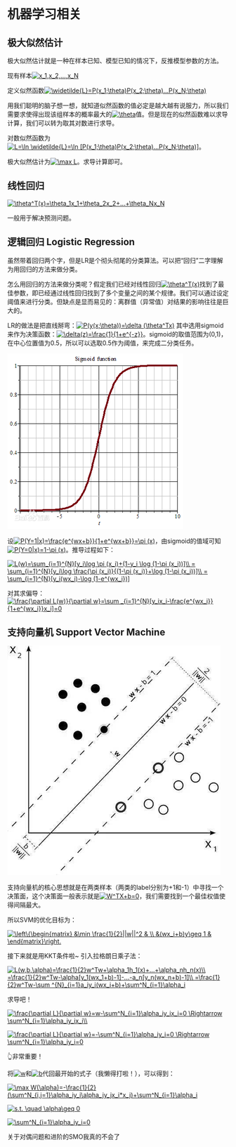 # 机器学习相关

## 极大似然估计
极大似然估计就是一种在样本已知、模型已知的情况下，反推模型参数的方法。

现有样本<a href="https://www.codecogs.com/eqnedit.php?latex=x_1,x_2,...,x_N" target="_blank"><img src="https://latex.codecogs.com/gif.latex?x_1,x_2,...,x_N" title="x_1,x_2,...,x_N" /></a>

定义似然函数<a href="https://www.codecogs.com/eqnedit.php?latex=\widetilde{L}=P(x_1;\theta)P(x_2;\theta)...P(x_N;\theta)" target="_blank"><img src="https://latex.codecogs.com/gif.latex?\widetilde{L}=P(x_1;\theta)P(x_2;\theta)...P(x_N;\theta)" title="\widetilde{L}=P(x_1;\theta)P(x_2;\theta)...P(x_N;\theta)" /></a>

用我们聪明的脑子想一想，就知道似然函数的值必定是越大越有说服力，所以我们需要求使得出现该组样本的概率最大的<a href="https://www.codecogs.com/eqnedit.php?latex=\theta" target="_blank"><img src="https://latex.codecogs.com/gif.latex?\theta" title="\theta" /></a>值。但是现在的似然函数难以求导计算，我们可以转为取其对数进行求导。

对数似然函数为<a href="https://www.codecogs.com/eqnedit.php?latex=L=\ln&space;\widetilde{L}=\ln&space;[P(x_1;\theta)P(x_2;\theta)...P(x_N;\theta)]" target="_blank"><img src="https://latex.codecogs.com/gif.latex?L=\ln&space;\widetilde{L}=\ln&space;[P(x_1;\theta)P(x_2;\theta)...P(x_N;\theta)]" title="L=\ln \widetilde{L}=\ln [P(x_1;\theta)P(x_2;\theta)...P(x_N;\theta)]" /></a>。

极大似然估计为<a href="https://www.codecogs.com/eqnedit.php?latex=\max&space;L" target="_blank"><img src="https://latex.codecogs.com/gif.latex?\max&space;L" title="\max L" /></a>。求导计算即可。

## 线性回归
<a href="https://www.codecogs.com/eqnedit.php?latex=\theta^T(x)=\theta_1x_1&plus;\theta_2x_2&plus;...&plus;\theta_Nx_N" target="_blank"><img src="https://latex.codecogs.com/gif.latex?\theta^T(x)=\theta_1x_1&plus;\theta_2x_2&plus;...&plus;\theta_Nx_N" title="\theta^T(x)=\theta_1x_1+\theta_2x_2+...+\theta_Nx_N" /></a>

一般用于解决预测问题。

## 逻辑回归 Logistic Regression
虽然带着回归两个字，但是LR是个彻头彻尾的分类算法。可以把“回归”二字理解为用回归的方法来做分类。

怎么用回归的方法来做分类呢？假定我们已经对线性回归<a href="https://www.codecogs.com/eqnedit.php?latex=\theta^T(x)" target="_blank"><img src="https://latex.codecogs.com/gif.latex?\theta^T(x)" title="\theta^T(x)" /></a>找到了最佳参数，即已经通过线性回归找到了多个变量之间的某个规律。我们可以通过设定阈值来进行分类。但缺点是显而易见的：离群值（异常值）对结果的影响往往是巨大的。

LR的做法是把直线掰弯：<a href="https://www.codecogs.com/eqnedit.php?latex=P(y(x;\theta))=\delta&space;(\theta^Tx)" target="_blank"><img src="https://latex.codecogs.com/gif.latex?P(y(x;\theta))=\delta&space;(\theta^Tx)" title="P(y(x;\theta))=\delta (\theta^Tx)" /></a> 其中选用sigmoid来作为决策函数：<a href="https://www.codecogs.com/eqnedit.php?latex=\delta(z)=\frac{1}{1&plus;e^{-z}}" target="_blank"><img src="https://latex.codecogs.com/gif.latex?\delta(z)=\frac{1}{1&plus;e^{-z}}" title="\delta(z)=\frac{1}{1+e^{-z}}" /></a>。sigmoid的取值范围为(0,1)，在中心位置值为0.5，所以可以选取0.5作为阈值，来完成二分类任务。

![](./imgs/1.png)

设<a href="https://www.codecogs.com/eqnedit.php?latex=P(Y=1|x)=\frac{e^{wx&plus;b}}{1&plus;e^{wx&plus;b}}=\pi&space;(x)" target="_blank"><img src="https://latex.codecogs.com/gif.latex?P(Y=1|x)=\frac{e^{wx&plus;b}}{1&plus;e^{wx&plus;b}}=\pi&space;(x)" title="P(Y=1|x)=\frac{e^{wx+b}}{1+e^{wx+b}}=\pi (x)" /></a>，由sigmoid的值域可知<a href="https://www.codecogs.com/eqnedit.php?latex=P(Y=0|x)=1-\pi&space;(x)" target="_blank"><img src="https://latex.codecogs.com/gif.latex?P(Y=0|x)=1-\pi&space;(x)" title="P(Y=0|x)=1-\pi (x)" /></a>。推导过程如下：

<a href="https://www.codecogs.com/eqnedit.php?latex=L(w)=\sum_{i=1}^{N}[y_i\log&space;\pi&space;(x_i)&plus;(1-y_i&space;\log&space;(1-\pi&space;(x_i))]\\&space;=&space;\sum_{i=1}^{N}[y_i\log&space;\frac{\pi&space;(x_i)}{(1-\pi&space;(x_i)}&plus;\log&space;(1-\pi&space;(x_i))]\\&space;=&space;\sum_{i=1}^{N}[y_i(wx_i)-\log&space;(1-e^{wx_i})]" target="_blank"><img src="https://latex.codecogs.com/gif.latex?L(w)=\sum_{i=1}^{N}[y_i\log&space;\pi&space;(x_i)&plus;(1-y_i&space;\log&space;(1-\pi&space;(x_i))]\\&space;=&space;\sum_{i=1}^{N}[y_i\log&space;\frac{\pi&space;(x_i)}{(1-\pi&space;(x_i)}&plus;\log&space;(1-\pi&space;(x_i))]\\&space;=&space;\sum_{i=1}^{N}[y_i(wx_i)-\log&space;(1-e^{wx_i})]" title="L(w)=\sum_{i=1}^{N}[y_i\log \pi (x_i)+(1-y_i \log (1-\pi (x_i))]\\ = \sum_{i=1}^{N}[y_i\log \frac{\pi (x_i)}{(1-\pi (x_i)}+\log (1-\pi (x_i))]\\ = \sum_{i=1}^{N}[y_i(wx_i)-\log (1-e^{wx_i})]" /></a>

对其求偏导：
<a href="https://www.codecogs.com/eqnedit.php?latex=\frac{\partial&space;L(w)}{\partial&space;w}=\sum&space;_{i=1}^{N}[y_ix_i-\frac{e^{wx_i}}{1&plus;e^{wx_i}}x_i]=0" target="_blank"><img src="https://latex.codecogs.com/gif.latex?\frac{\partial&space;L(w)}{\partial&space;w}=\sum&space;_{i=1}^{N}[y_ix_i-\frac{e^{wx_i}}{1&plus;e^{wx_i}}x_i]=0" title="\frac{\partial L(w)}{\partial w}=\sum _{i=1}^{N}[y_ix_i-\frac{e^{wx_i}}{1+e^{wx_i}}x_i]=0" /></a>

## 支持向量机 Support Vector Machine
![](./imgs/2.jpg)

支持向量机的核心思想就是在两类样本（两类的label分别为+1和-1）中寻找一个决策面，这个决策面一般表示就是<a href="https://www.codecogs.com/eqnedit.php?latex=W^TX&plus;b=0" target="_blank"><img src="https://latex.codecogs.com/gif.latex?W^TX&plus;b=0" title="W^TX+b=0" /></a>，我们需要找到一个最佳权值使得间隔最大。

所以SVM的优化目标为：

<a href="https://www.codecogs.com/eqnedit.php?latex=\left\{\begin{matrix}&space;&\min&space;\frac{1}{2}||w||^2&space;&&space;\\&space;&(wx_i&plus;b)y\geq&space;1&space;&&space;\end{matrix}\right." target="_blank"><img src="https://latex.codecogs.com/gif.latex?\left\{\begin{matrix}&space;&\min&space;\frac{1}{2}||w||^2&space;&&space;\\&space;&(wx_i&plus;b)y\geq&space;1&space;&&space;\end{matrix}\right." title="\left\{\begin{matrix} &\min \frac{1}{2}||w||^2 & \\ &(wx_i+b)y\geq 1 & \end{matrix}\right." /></a>

接下来就是用KKT条件啦~ 引入拉格朗日乘子法：

<a href="https://www.codecogs.com/eqnedit.php?latex=L(w,b,\alpha)=\frac{1}{2}w^Tw&plus;\alpha_1h_1(x)&plus;...&plus;\alpha_nh_n(x)\\&space;=\frac{1}{2}w^Tw-\alpha[y_1(wx_1&plus;b)-1]-...-a_n[y_n(wx_n&plus;b)-1]\\&space;=\frac{1}{2}w^Tw-\sum&space;^{N}_{i=1}a_iy_i(wx_i&plus;b)&plus;\sum^N_{i=1}\alpha_i" target="_blank"><img src="https://latex.codecogs.com/gif.latex?L(w,b,\alpha)=\frac{1}{2}w^Tw&plus;\alpha_1h_1(x)&plus;...&plus;\alpha_nh_n(x)\\&space;=\frac{1}{2}w^Tw-\alpha[y_1(wx_1&plus;b)-1]-...-a_n[y_n(wx_n&plus;b)-1]\\&space;=\frac{1}{2}w^Tw-\sum&space;^{N}_{i=1}a_iy_i(wx_i&plus;b)&plus;\sum^N_{i=1}\alpha_i" title="L(w,b,\alpha)=\frac{1}{2}w^Tw+\alpha_1h_1(x)+...+\alpha_nh_n(x)\\ =\frac{1}{2}w^Tw-\alpha[y_1(wx_1+b)-1]-...-a_n[y_n(wx_n+b)-1]\\ =\frac{1}{2}w^Tw-\sum ^{N}_{i=1}a_iy_i(wx_i+b)+\sum^N_{i=1}\alpha_i" /></a>

求导吧！

<a href="https://www.codecogs.com/eqnedit.php?latex=\frac{\partial&space;L}{\partial&space;w}=w-\sum^N_{i=1}\alpha_iy_ix_i=0&space;\Rightarrow&space;\sum^N_{i=1}\alpha_iy_ix_i\\" target="_blank"><img src="https://latex.codecogs.com/gif.latex?\frac{\partial&space;L}{\partial&space;w}=w-\sum^N_{i=1}\alpha_iy_ix_i=0&space;\Rightarrow&space;\sum^N_{i=1}\alpha_iy_ix_i\\" title="\frac{\partial L}{\partial w}=w-\sum^N_{i=1}\alpha_iy_ix_i=0 \Rightarrow \sum^N_{i=1}\alpha_iy_ix_i\\" /></a>

<a href="https://www.codecogs.com/eqnedit.php?latex=\frac{\partial&space;L}{\partial&space;w}=-\sum^N_{i=1}\alpha_iy_i=0&space;\Rightarrow&space;\sum^N_{i=1}\alpha_iy_i=0" target="_blank"><img src="https://latex.codecogs.com/gif.latex?\frac{\partial&space;L}{\partial&space;w}=-\sum^N_{i=1}\alpha_iy_i=0&space;\Rightarrow&space;\sum^N_{i=1}\alpha_iy_i=0" title="\frac{\partial L}{\partial w}=-\sum^N_{i=1}\alpha_iy_i=0 \Rightarrow \sum^N_{i=1}\alpha_iy_i=0" /></a>

👆非常重要！

将<a href="https://www.codecogs.com/eqnedit.php?latex=w" target="_blank"><img src="https://latex.codecogs.com/gif.latex?w" title="w" /></a>和<a href="https://www.codecogs.com/eqnedit.php?latex=b" target="_blank"><img src="https://latex.codecogs.com/gif.latex?b" title="b" /></a>代回最开始的式子（我懒得打啦！），可以得到：

<a href="https://www.codecogs.com/eqnedit.php?latex=\max&space;W(\alpha)=-\frac{1}{2}(\sum^N_{i,j=1}\alpha_iy_i\alpha_jy_jx_i*x_j)&plus;\sum^N_{i=1}\alpha_i" target="_blank"><img src="https://latex.codecogs.com/gif.latex?\max&space;W(\alpha)=-\frac{1}{2}(\sum^N_{i,j=1}\alpha_iy_i\alpha_jy_jx_i*x_j)&plus;\sum^N_{i=1}\alpha_i" title="\max W(\alpha)=-\frac{1}{2}(\sum^N_{i,j=1}\alpha_iy_i\alpha_jy_jx_i*x_j)+\sum^N_{i=1}\alpha_i" /></a>

<a href="https://www.codecogs.com/eqnedit.php?latex=s.t.&space;\quad&space;\alpha\geq&space;0" target="_blank"><img src="https://latex.codecogs.com/gif.latex?s.t.&space;\quad&space;\alpha\geq&space;0" title="s.t. \quad \alpha\geq 0" /></a>

<a href="https://www.codecogs.com/eqnedit.php?latex=\sum^N_{i=1}\alpha_iy_i=0" target="_blank"><img src="https://latex.codecogs.com/gif.latex?\sum^N_{i=1}\alpha_iy_i=0" title="\sum^N_{i=1}\alpha_iy_i=0" /></a>

关于对偶问题和进阶的SMO我真的不会了